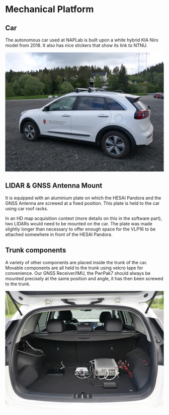 # Mechanical Platform

## Car

The autonomous car used at NAPLab is built upon a white hybrid KIA Niro model from 2018. It also has nice stickers that show its link to NTNU.

![](.gitbook/assets/p1001154.JPG)

## LIDAR & GNSS Antenna Mount

It is equipped with an aluminium plate on which the HESAI Pandora and the GNSS Antenna are screwed at a fixed position. This plate is held to the car using car roof racks. 

In an HD map acquisition context \(more details on this in the software part\),  two LIDARs would need to be mounted on the car. The plate was made slightly longer than necessary to offer enough space for the VLP16 to be attached somewhere in front of the HESAI Pandora.



## Trunk components

A variety of other components are placed inside the trunk of the car. Movable components are all held to the trunk using velcro tape for convenience. Our GNSS Receiver/IMU, the PwrPak7 should always be mounted precisely at the same position and angle, it has then been screwed to the trunk.

![](.gitbook/assets/trunk.JPG)

